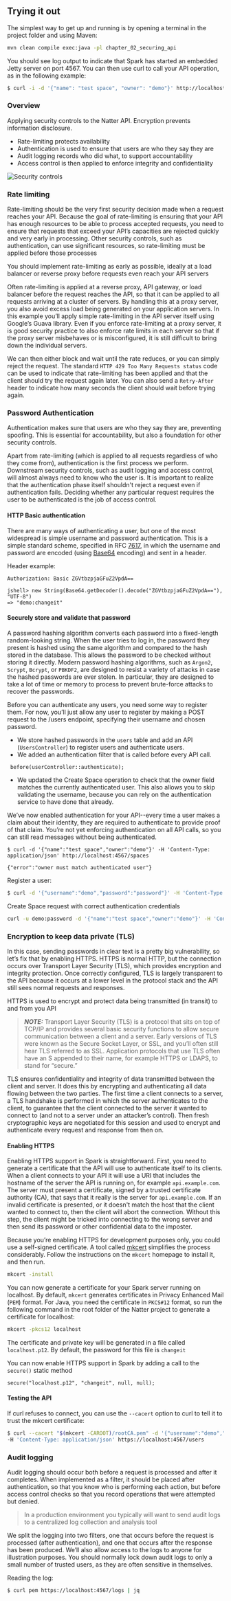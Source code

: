 ## Trying it out
The simplest way to get up and running is by opening a terminal in the project folder and using Maven:
```sh
mvn clean compile exec:java -pl chapter_02_securing_api
```
You should see log output to indicate that Spark has started an embedded Jetty server on port 4567. 
You can then use curl to call your API operation, as in the following example:
```sh
$ curl -i -d '{"name": "test space", "owner": "demo"}' http://localhost:4567/spaces 
```

### Overview
Applying security controls to the Natter API. Encryption prevents information disclosure. 
- Rate-limiting protects availability
- Authentication is used to ensure that users are who they say they are
- Audit logging records who did what, to support accountability
- Access control is then applied to enforce integrity and confidentiality
    
![Security controls](images/scurity_controls.png)

### Rate limiting
Rate-limiting should be the very first security decision made when a request reaches your API. 
Because the goal of rate-limiting is ensuring that your API has enough resources to be able to 
process accepted requests, you need to ensure that requests that exceed your API’s capacities 
are rejected quickly and very early in processing. Other security controls, such as authentication, 
can use significant resources, so rate-limiting must be applied before those processes

You should implement rate-limiting as early as possible, ideally at a load balancer or reverse proxy before requests 
even reach your API servers
  
Often rate-limiting is applied at a reverse proxy, API gateway, or load balancer before the request 
reaches the API, so that it can be applied to all requests arriving at a cluster of servers. By 
handling this at a proxy server, you also avoid excess load being generated on your application servers. 
In this example you’ll apply simple rate-limiting in the API server itself using Google’s Guava library.
Even if you enforce rate-limiting at a proxy server, it is good security practice to also enforce rate 
limits in each server so that if the proxy server misbehaves or is misconfigured, it is still difficult
to bring down the individual servers.

We can then either block and wait until the rate reduces, or you can simply reject the request. 
The standard `HTTP 429 Too Many Requests status` code can be used to indicate that rate-limiting has 
been applied and that the client should try the request again later. You can also 
send a `Retry-After` header to indicate how many seconds the client should wait before trying again.

### Password Authentication
Authentication makes sure that users are who they say they are, preventing spoofing. 
This is essential for accountability, but also a foundation for other security controls.

Apart from rate-limiting (which is applied to all requests regardless of who they come from), authentication is the 
first process we perform. Downstream security controls, such as audit logging and access control, will almost always 
need to know who the user is. It is important to realize that the authentication phase itself shouldn't reject a request 
even if authentication fails. Deciding whether any particular request requires the user to be authenticated is the job 
of access control.
  
#### HTTP Basic authentication
There are many ways of authenticating a user, but one of the most widespread is simple username and 
password authentication. This is a simple standard scheme, specified in RFC [7617](https://tools.ietf.org/html/rfc7617), 
in which the username and password are encoded (using [Base64](https://en.wikipedia.org/wiki/Base64) encoding) and sent 
in a header. 
  
Header example:
```
Authorization: Basic ZGVtbzpjaGFuZ2VpdA==
```
```
jshell> new String(Base64.getDecoder().decode("ZGVtbzpjaGFuZ2VpdA=="), "UTF-8")
=> "demo:changeit"
```

#### Securely store and validate that password
A password hashing algorithm converts each password into a fixed-length random-looking string. When the user tries to
log in, the password they present is hashed using the same algorithm and compared to the hash stored in the database. 
This allows the password to be checked without storing it directly. Modern password hashing algorithms, 
such as `Argon2`, `Scrypt`, `Bcrypt`, or `PBKDF2`, are designed to resist a variety of attacks in case the hashed passwords 
are ever stolen. In particular, they are designed to take a lot of time or memory to process to prevent brute-force 
attacks to recover the passwords.

Before you can authenticate any users, you need some way to register them. For now, you’ll just allow any user to 
register by making a POST request to the /users endpoint, specifying their username and chosen password.
  
- We store hashed passwords in the `users` table and add an API (`UsersController`) to register users and authenticate users.  
- We added an authentication filter that is called before every API call.
```
 before(userController::authenticate);
```
- We updated the Create Space operation to check that the owner field matches the currently authenticated user. 
This also allows you to skip validating the username, because you can rely on the authentication service to have done that already.


We’ve now enabled authentication for your API--every time a user makes a claim about their identity, they are required 
to authenticate to provide proof of that claim. You’re not yet enforcing authentication on all API calls, so you can 
still read messages without being authenticated.
```
$ curl -d '{"name":"test space","owner":"demo"}' -H 'Content-Type: application/json' http://localhost:4567/spaces

{"error":"owner must match authenticated user"}
```
Register a user:
```sh
$ curl -d '{"username":"demo","password":"password"}' -H 'Content-Type: application/json' http://localhost:4567/users
```
Create Space request with correct authentication credentials
```sh
curl -u demo:password -d '{"name":"test space","owner":"demo"}' -H 'Content-Type: application/json' http://localhost:4567/spaces
```
  
### Encryption to keep data private (TLS)
In this case, sending passwords in clear text is a pretty big vulnerability, so let’s fix that by enabling HTTPS. 
HTTPS is normal HTTP, but the connection occurs over Transport Layer Security (TLS), which provides encryption and 
integrity protection. Once correctly configured, TLS is largely transparent to the API because it occurs at a lower 
level in the protocol stack and the API still sees normal requests and responses.

HTTPS is used to encrypt and protect data being transmitted (in transit) to and from you API

> **_NOTE:_**  Transport Layer Security (TLS) is a protocol that sits on top of TCP/IP and provides several basic 
> security functions to allow secure communication between a client and a server. Early versions of TLS were known 
> as the Secure Socket Layer, or SSL, and you’ll often still hear TLS referred to as SSL. Application protocols 
> that use TLS often have an S appended to their name, for example HTTPS or LDAPS, to stand for “secure.”

TLS ensures confidentiality and integrity of data transmitted between the client and server. It does this by encrypting 
and authenticating all data flowing between the two parties. The first time a client connects to a server, 
a TLS handshake is performed in which the server authenticates to the client, to guarantee that the client 
connected to the server it wanted to connect to (and not to a server under an attacker’s control). 
Then fresh cryptographic keys are negotiated for this session and used to encrypt and authenticate 
every request and response from then on.

#### Enabling HTTPS
Enabling HTTPS support in Spark is straightforward. First, you need to generate a certificate that the API will use to 
authenticate itself to its clients. When a client connects to your API it will use a URI that includes the hostname 
of the server the API is running on, for example `api.example.com`. The server must present a certificate, signed 
by a trusted certificate authority (CA), that says that it really is the server for `api.example.com`. 
If an invalid certificate is presented, or it doesn't match the host that the client wanted to connect to, then the 
client will abort the connection. Without this step, the client might be tricked into connecting to the wrong server 
and then send its password or other confidential data to the imposter.

Because you’re enabling HTTPS for development purposes only, you could use a self-signed certificate.
A tool called [mkcert](https://mkcert.dev) simplifies the process considerably. Follow the instructions on the `mkcert`
homepage to install it, and then run.
```sh
mkcert -install
```
You can now generate a certificate for your Spark server running on localhost. By default, `mkcert` generates 
certificates in Privacy Enhanced Mail (`PEM`) format. For Java, you need the certificate in `PKCS#12` format, 
so run the following command in the root folder of the Natter project to generate a certificate for localhost:
```sh
mkcert -pkcs12 localhost
```
The certificate and private key will be generated in a file called `localhost.p12`.
By default, the password for this file is `changeit`
  
You can now enable HTTPS support in Spark by adding a call to the `secure()` static method
```
secure("localhost.p12", "changeit", null, null);
```

#### Testing the API
If curl refuses to connect, you can use the `--cacert` option to curl to tell it to trust the mkcert certificate:
```sh
$ curl --cacert "$(mkcert -CAROOT)/rootCA.pem" -d '{"username":"demo","password":"password"}' \
-H 'Content-Type: application/json' https://localhost:4567/users
```
  
### Audit logging
Audit logging should occur both before a request is processed and after it completes. When implemented 
as a filter, it should be placed after authentication, so that you know who is performing each action, 
but before access control checks so that you record operations that were attempted but denied.
  
> In a production environment you typically will want to send audit logs to a centralized log collection and analysis tool

We split the logging into two filters, one that occurs before the request is processed 
(after authentication), and one that occurs after the response has been produced. We’ll also allow 
access to the logs to anyone for illustration purposes. You should normally lock down audit logs to 
only a small number of trusted users, as they are often sensitive in themselves.
  
Reading the log:
```sh
$ curl pem https://localhost:4567/logs | jq
```